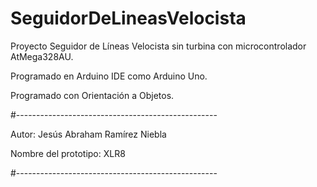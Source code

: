 # SeguidorDeLineasVelocista
  Proyecto Seguidor de Líneas Velocista sin turbina con microcontrolador AtMega328AU.

  Programado en Arduino IDE como Arduino Uno.

  Programado con Orientación a Objetos.


#--------------------------------------------------

  Autor: Jesús Abraham Ramírez Niebla
 
  Nombre del prototipo: XLR8
  
#--------------------------------------------------
